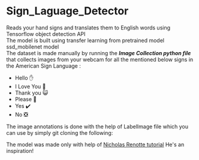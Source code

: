# Sign_Laguage_Detector

Reads your hand signs and translates them to English words using Tensorflow object detection API<br>
The model is built using transfer learning from pretrained model ssd_mobilenet model<br>
The dataset is made manually by running the __*Image Collection python file*__ that collects images from your webcam for all the mentioned below signs in the American Sign Language :<br>
* Hello ✋
* I Love You 💙
* Thank you 😺
* Please 🥺
* Yes ✔️
* No ❎

The image annotations is done with the help of LabelImage file which you can use by simply git cloning the following:

The model was made only with help of [Nicholas Renotte tutorial](https://youtu.be/pDXdlXlaCco)
He's an inspiration!

